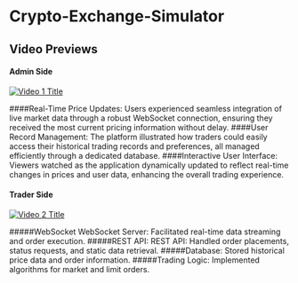 # Crypto-Exchange-Simulator

## Video Previews
#### Admin Side

[![Video 1 Title](https://img.youtube.com/vi/J6oYHpuUuzw/0.jpg)](https://www.youtube.com/watch?v=J6oYHpuUuzw)

####Real-Time Price Updates: Users experienced seamless integration of live market data through a robust WebSocket connection, ensuring they received the most current pricing information without delay.
####User Record Management: The platform illustrated how traders could easily access their historical trading records and preferences, all managed efficiently through a dedicated database.
####Interactive User Interface: Viewers watched as the application dynamically updated to reflect real-time changes in prices and user data, enhancing the overall trading experience.

#### Trader Side

[![Video 2 Title](https://img.youtube.com/vi/aN5iXE8GX5g/0.jpg)](https://www.youtube.com/watch?v=aN5iXE8GX5g)

#####WebSocket WebSocket Server: Facilitated real-time data streaming and order execution.
#####REST API: REST API: Handled order placements, status requests, and static data retrieval.
#####Database: Stored historical price data and order information.
#####Trading Logic: Implemented algorithms for market and limit orders.
